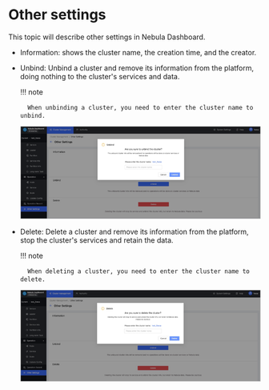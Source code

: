 # Other settings

This topic will describe other settings in Nebula Dashboard.

- Information: shows the cluster name, the creation time, and the creator.

- Unbind: Unbind a cluster and remove its information from the platform, doing nothing to the cluster's services and data.

  !!! note

        When unbinding a cluster, you need to enter the cluster name to unbind.

  ![Unbind](../figs/ds-019.png)

- Delete: Delete a cluster and remove its information from the platform, stop the cluster's services and retain the data.

  !!! note

        When deleting a cluster, you need to enter the cluster name to delete.

  ![Delete](../figs/ds-020.png)
